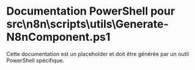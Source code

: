 # Documentation PowerShell pour src\n8n\scripts\utils\Generate-N8nComponent.ps1

Cette documentation est un placeholder et doit être générée par un outil PowerShell spécifique.
